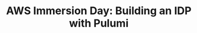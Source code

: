 ---
# Name of the event, <= 60 characters
title: "AWS Immersion Day: Building an IDP with Pulumi"
meta_desc: Learn best practices for platform engineering on AWS and how Pulumi makes it easier than ever to build an Internal Developer Platform (IDP) for your team.
meta_image:

# A featured webinar will display first in the list.
featured: false

# Webinars with unlisted as true will not be shown on the webinar list
unlisted: false

# Gated webinars will have a registration form and the user will need
# to fill out the form before viewing.
gated: true

# The layout of the landing page.
type: webinars

# External webinars will link to an external page instead of a webinar
# landing/registration page. If the webinar is external you will need
# set the 'block_external_search_index' flag to true so Google does not index
# the webinar page created.
external: false
block_external_search_index: false

# The url slug for the webinar landing page. If this is an external
# webinar, use the external URL as the value here.
url_slug: aws-immersion-day-idp

# Content for the left hand side section of the page.
main:
    # Webinar title.
    title: "AWS Immersion Day: Building an IDP with Pulumi"
    event_type: workshop # workshop | event

    # URL for embedding a URL for ungated webinars.
    youtube_url: 

    # Sortable date. The datetime Hugo will use to sort the webinars in date order.
    sortable_date: 2025-06-04T09:00:00-04:00

    # Duration of the webinar.
    duration: 60 minutes

    # "virtual" will be shown under "show virtual events only", otherwise shown as City, State (seattle, wa)
    location: virtual

    # Description of the webinar.
    description: |
        Learn how to streamline platform engineering on AWS with an Internal Developer Platform (IDP). This AWS Immersion Day workshop covers best practices for platform engineering on AWS, using Infrastructure as Code (IaC) components to automate infrastructure and codify best practices, strengthen security with short-lived credentials, and gain visibility into AWS environments with Pulumi Insights.
    learn:
        - How Pulumi supports platform engineering and improves AWS infrastructure management.
        - Best practices for using Pulumi and Infrastructure as Code (IaC) across AWS and multi-cloud environments.
        - Strategies to empower developers, reduce operational overhead, and improve your organization's security posture using Pulumi's ecosystem.


    # The webinar presenters
    presenters:
        - name: Piers Karsenbarg
          role: Solutions Architect, Pulumi
          photo: /images/team/piers-karsenbarg.jpg

    # case-sensitive
    tags:
        level: Intermediate # Beginner, Intermediate, Advanced
        topics:  ["Platform Engineering", "IaC", "Pulumi IDP"]
        languages: ["TypeScript"]
        clouds: ["AWS"]

# The right hand side form section.
form:
    # HubSpot form id.
    hubspot_form_id: c2e738c2-0d9b-4eee-86c1-c8449b7056b6
    salesforce_campaign_id: 701PQ00000Y39snYAB

event_data:
  name: "AWS Immersion Day: Building an IDP with Pulumi"
  start_date: 2025-06-04T09:00:00-04:00
  end_date: 2025-06-04T10:00:00-04:00
  url: "https://www.pulumi.com/resources/aws-immersion-day-idp/"
  description: |
    Learn how to streamline platform engineering on AWS with an Internal Developer Platform (IDP). This AWS Immersion Day workshop covers best practices for platform engineering on AWS, using Infrastructure as Code (IaC) components to automate infrastructure and codify best practices, strengthen security with short-lived credentials, and gain visibility into AWS environments with Pulumi Insights.
--- 